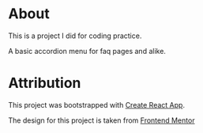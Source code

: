 # About

This is a project I did for coding practice.

A basic accordion menu for faq pages and alike.

# Attribution

This project was bootstrapped with [Create React App](https://github.com/facebook/create-react-app).

The design for this project is taken from [Frontend Mentor](https://www.frontendmentor.io/)